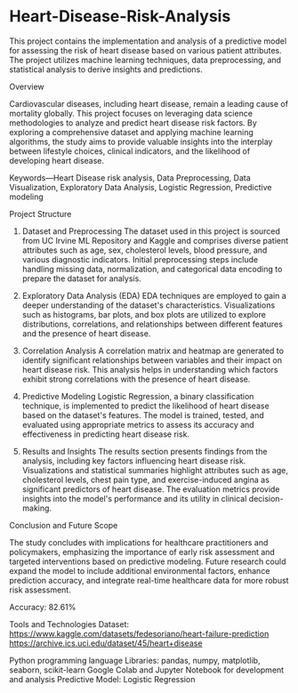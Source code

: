 # Heart-Disease-Risk-Analysis
This project contains the implementation and analysis of a predictive model for assessing the risk of heart disease based on various patient attributes. The project utilizes machine learning techniques, data preprocessing, and statistical analysis to derive insights and predictions.

Overview

Cardiovascular diseases, including heart disease, remain a leading cause of mortality globally. This project focuses on leveraging data science methodologies to analyze and predict heart disease risk factors. By exploring a comprehensive dataset and applying machine learning algorithms, the study aims to provide valuable insights into the interplay between lifestyle choices, clinical indicators, and the likelihood of developing heart disease.

Keywords—Heart Disease risk analysis, Data Preprocessing, Data Visualization, Exploratory Data Analysis, Logistic Regression, Predictive modeling

Project Structure

1. Dataset and Preprocessing
The dataset used in this project is sourced from UC Irvine ML Repository and Kaggle and comprises diverse patient attributes such as age, sex, cholesterol levels, blood pressure, and various diagnostic indicators. Initial preprocessing steps include handling missing data, normalization, and categorical data encoding to prepare the dataset for analysis.

2. Exploratory Data Analysis (EDA)
EDA techniques are employed to gain a deeper understanding of the dataset's characteristics. Visualizations such as histograms, bar plots, and box plots are utilized to explore distributions, correlations, and relationships between different features and the presence of heart disease.

3. Correlation Analysis
A correlation matrix and heatmap are generated to identify significant relationships between variables and their impact on heart disease risk. This analysis helps in understanding which factors exhibit strong correlations with the presence of heart disease.

4. Predictive Modeling
Logistic Regression, a binary classification technique, is implemented to predict the likelihood of heart disease based on the dataset's features. The model is trained, tested, and evaluated using appropriate metrics to assess its accuracy and effectiveness in predicting heart disease risk.

5. Results and Insights
The results section presents findings from the analysis, including key factors influencing heart disease risk. Visualizations and statistical summaries highlight attributes such as age, cholesterol levels, chest pain type, and exercise-induced angina as significant predictors of heart disease. The evaluation metrics provide insights into the model's performance and its utility in clinical decision-making.

Conclusion and Future Scope

The study concludes with implications for healthcare practitioners and policymakers, emphasizing the importance of early risk assessment and targeted interventions based on predictive modeling. Future research could expand the model to include additional environmental factors, enhance prediction accuracy, and integrate real-time healthcare data for more robust risk assessment.

Accuracy: 82.61%


Tools and Technologies
Dataset: 
https://www.kaggle.com/datasets/fedesoriano/heart-failure-prediction
https://archive.ics.uci.edu/dataset/45/heart+disease

Python programming language
Libraries: pandas, numpy, matplotlib, seaborn, scikit-learn
Google Colab and Jupyter Notebook for development and analysis
Predictive Model: Logistic Regression
